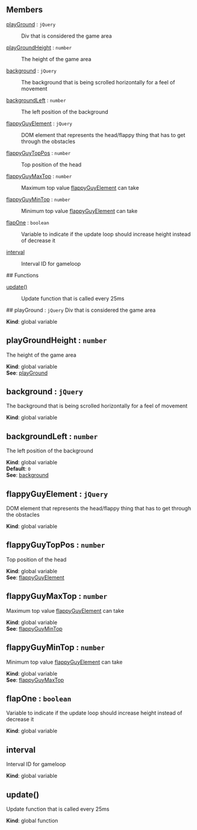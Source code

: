 ## Members
<dl>
<dt><a href="#playGround">playGround</a> : <code>jQuery</code></dt>
<dd><p>Div that is considered the game area</p>
</dd>
<dt><a href="#playGroundHeight">playGroundHeight</a> : <code>number</code></dt>
<dd><p>The height of the game area</p>
</dd>
<dt><a href="#background">background</a> : <code>jQuery</code></dt>
<dd><p>The background that is being scrolled horizontally for a feel
of movement</p>
</dd>
<dt><a href="#backgroundLeft">backgroundLeft</a> : <code>number</code></dt>
<dd><p>The left position of the background</p>
</dd>
<dt><a href="#flappyGuyElement">flappyGuyElement</a> : <code>jQuery</code></dt>
<dd><p>DOM element that represents the head/flappy thing that has to
get through the obstacles</p>
</dd>
<dt><a href="#flappyGuyTopPos">flappyGuyTopPos</a> : <code>number</code></dt>
<dd><p>Top position of the head</p>
</dd>
<dt><a href="#flappyGuyMaxTop">flappyGuyMaxTop</a> : <code>number</code></dt>
<dd><p>Maximum top value <a href="#flappyGuyElement">flappyGuyElement</a> can take</p>
</dd>
<dt><a href="#flappyGuyMinTop">flappyGuyMinTop</a> : <code>number</code></dt>
<dd><p>Minimum top value <a href="#flappyGuyElement">flappyGuyElement</a> can take</p>
</dd>
<dt><a href="#flapOne">flapOne</a> : <code>boolean</code></dt>
<dd><p>Variable to indicate if the update loop should increase height
instead of decrease it</p>
</dd>
<dt><a href="#interval">interval</a></dt>
<dd><p>Interval ID for gameloop</p>
</dd>
</dl>
## Functions
<dl>
<dt><a href="#update">update()</a></dt>
<dd><p>Update function that is called every 25ms</p>
</dd>
</dl>
<a name="playGround"></a>
## playGround : <code>jQuery</code>
Div that is considered the game area

**Kind**: global variable  
<a name="playGroundHeight"></a>
## playGroundHeight : <code>number</code>
The height of the game area

**Kind**: global variable  
**See**: [playGround](#playGround)  
<a name="background"></a>
## background : <code>jQuery</code>
The background that is being scrolled horizontally for a feel
of movement

**Kind**: global variable  
<a name="backgroundLeft"></a>
## backgroundLeft : <code>number</code>
The left position of the background

**Kind**: global variable  
**Default**: <code>0</code>  
**See**: [background](#background)  
<a name="flappyGuyElement"></a>
## flappyGuyElement : <code>jQuery</code>
DOM element that represents the head/flappy thing that has to
get through the obstacles

**Kind**: global variable  
<a name="flappyGuyTopPos"></a>
## flappyGuyTopPos : <code>number</code>
Top position of the head

**Kind**: global variable  
**See**: [flappyGuyElement](#flappyGuyElement)  
<a name="flappyGuyMaxTop"></a>
## flappyGuyMaxTop : <code>number</code>
Maximum top value [flappyGuyElement](#flappyGuyElement) can take

**Kind**: global variable  
**See**: [flappyGuyMinTop](#flappyGuyMinTop)  
<a name="flappyGuyMinTop"></a>
## flappyGuyMinTop : <code>number</code>
Minimum top value [flappyGuyElement](#flappyGuyElement) can take

**Kind**: global variable  
**See**: [flappyGuyMaxTop](#flappyGuyMaxTop)  
<a name="flapOne"></a>
## flapOne : <code>boolean</code>
Variable to indicate if the update loop should increase height
instead of decrease it

**Kind**: global variable  
<a name="interval"></a>
## interval
Interval ID for gameloop

**Kind**: global variable  
<a name="update"></a>
## update()
Update function that is called every 25ms

**Kind**: global function  
